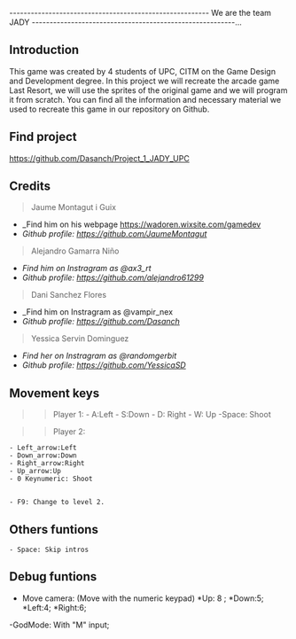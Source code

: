 ﻿-------------------------------------------------------- We are the team JADY ---------------------------------------------------------...


## Introduction
This game was created by 4 students of UPC, CITM on the Game Design and Development degree.
In this project we will recreate the arcade game Last Resort, 
we will use the sprites of the original game and we will program it from scratch.
You can find all the information and necessary material we used to recreate this game in our repository on Github.
## Find project
https://github.com/Dasanch/Project_1_JADY_UPC

## Credits

> Jaume Montagut i Guix
* _Find him on his webpage https://wadoren.wixsite.com/gamedev
* _Github profile: https://github.com/JaumeMontagut_

> Alejandro Gamarra Niño
* _Find him on Instragram as @ax3_rt_
* _Github profile: https://github.com/alejandro61299_

> Dani Sanchez Flores
* _Find him on Instragram as @vampir_nex
* _Github profile: https://github.com/Dasanch_

> Yessica Servin Dominguez          
* _Find her on Instragram as @randomgerbit_
* _Github profile: https://github.com/YessicaSD_

## Movement keys
>>Player 1:
	- A:Left
	- S:Down
	- D: Right
	- W: Up
	-Space: Shoot

>>Player 2:

	- Left_arrow:Left
	- Down_arrow:Down
	- Right_arrow:Right
	- Up_arrow:Up
	- 0 Keynumeric: Shoot


	- F9: Change to level 2.

## Others funtions
	- Space: Skip intros

## Debug funtions

- Move camera: 
  (Move with the numeric keypad)
  *Up: 8 ;
  *Down:5;
  *Left:4;
  *Right:6;

-GodMode: With "M" input;